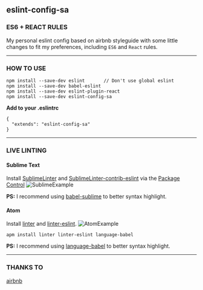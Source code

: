 ## eslint-config-sa
### ES6 + REACT RULES

My personal eslint config based on airbnb styleguide with some little changes
to fit my preferences, including `ES6` and `React` rules.

---

### HOW TO USE
```
npm install --save-dev eslint 		// Don't use global eslint
npm install --save-dev babel-eslint
npm install --save-dev eslint-plugin-react
npm install --save-dev eslint-config-sa
```

**Add to your .eslintrc**
```
{
  "extends": "eslint-config-sa"
}
```

---

### LIVE LINTING
#### Sublime Text
Install [SublimeLinter](http://www.sublimelinter.com/en/latest/) and [SublimeLinter-contrib-eslint](https://packagecontrol.io/packages/SublimeLinter-contrib-eslint) via the [Package Control](https://packagecontrol.io/)
![SublimeExample](http://i.imgur.com/ODKXSOO.jpg)

**PS:** I recommend using [babel-sublime](https://github.com/babel/babel-sublime) to better syntax highlight.

#### Atom
Install [linter](https://atom.io/packages/linter) and [linter-eslint](https://atom.io/packages/linter-eslint).
![AtomExample](http://i.imgur.com/EjXvESW.jpg)

```
apm install linter linter-eslint language-babel
```

**PS:** I recommend using [language-babel](https://atom.io/packages/language-babel) to better syntax highlight.

---

### THANKS TO
[airbnb](https://github.com/airbnb/javascript)
